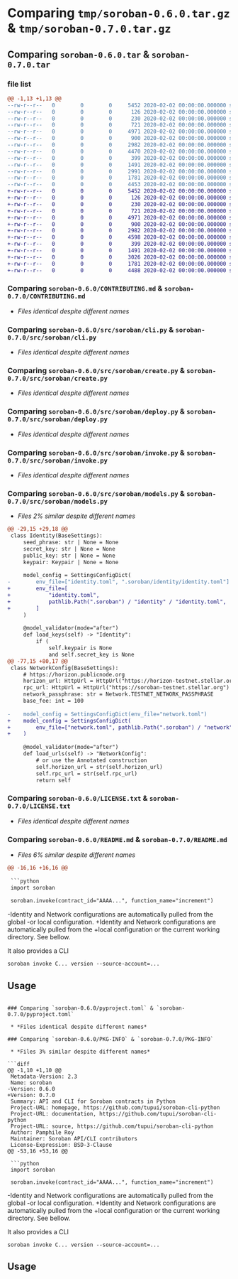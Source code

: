 # Comparing `tmp/soroban-0.6.0.tar.gz` & `tmp/soroban-0.7.0.tar.gz`

## Comparing `soroban-0.6.0.tar` & `soroban-0.7.0.tar`

### file list

```diff
@@ -1,13 +1,13 @@
--rw-r--r--   0        0        0     5452 2020-02-02 00:00:00.000000 soroban-0.6.0/CONTRIBUTING.md
--rw-r--r--   0        0        0      126 2020-02-02 00:00:00.000000 soroban-0.6.0/tea.yaml
--rw-r--r--   0        0        0      230 2020-02-02 00:00:00.000000 soroban-0.6.0/src/soroban/__init__.py
--rw-r--r--   0        0        0      721 2020-02-02 00:00:00.000000 soroban-0.6.0/src/soroban/cli.py
--rw-r--r--   0        0        0     4971 2020-02-02 00:00:00.000000 soroban-0.6.0/src/soroban/create.py
--rw-r--r--   0        0        0      900 2020-02-02 00:00:00.000000 soroban-0.6.0/src/soroban/deploy.py
--rw-r--r--   0        0        0     2982 2020-02-02 00:00:00.000000 soroban-0.6.0/src/soroban/invoke.py
--rw-r--r--   0        0        0     4470 2020-02-02 00:00:00.000000 soroban-0.6.0/src/soroban/models.py
--rw-r--r--   0        0        0      399 2020-02-02 00:00:00.000000 soroban-0.6.0/.gitignore
--rw-r--r--   0        0        0     1491 2020-02-02 00:00:00.000000 soroban-0.6.0/LICENSE.txt
--rw-r--r--   0        0        0     2991 2020-02-02 00:00:00.000000 soroban-0.6.0/README.md
--rw-r--r--   0        0        0     1781 2020-02-02 00:00:00.000000 soroban-0.6.0/pyproject.toml
--rw-r--r--   0        0        0     4453 2020-02-02 00:00:00.000000 soroban-0.6.0/PKG-INFO
+-rw-r--r--   0        0        0     5452 2020-02-02 00:00:00.000000 soroban-0.7.0/CONTRIBUTING.md
+-rw-r--r--   0        0        0      126 2020-02-02 00:00:00.000000 soroban-0.7.0/tea.yaml
+-rw-r--r--   0        0        0      230 2020-02-02 00:00:00.000000 soroban-0.7.0/src/soroban/__init__.py
+-rw-r--r--   0        0        0      721 2020-02-02 00:00:00.000000 soroban-0.7.0/src/soroban/cli.py
+-rw-r--r--   0        0        0     4971 2020-02-02 00:00:00.000000 soroban-0.7.0/src/soroban/create.py
+-rw-r--r--   0        0        0      900 2020-02-02 00:00:00.000000 soroban-0.7.0/src/soroban/deploy.py
+-rw-r--r--   0        0        0     2982 2020-02-02 00:00:00.000000 soroban-0.7.0/src/soroban/invoke.py
+-rw-r--r--   0        0        0     4598 2020-02-02 00:00:00.000000 soroban-0.7.0/src/soroban/models.py
+-rw-r--r--   0        0        0      399 2020-02-02 00:00:00.000000 soroban-0.7.0/.gitignore
+-rw-r--r--   0        0        0     1491 2020-02-02 00:00:00.000000 soroban-0.7.0/LICENSE.txt
+-rw-r--r--   0        0        0     3026 2020-02-02 00:00:00.000000 soroban-0.7.0/README.md
+-rw-r--r--   0        0        0     1781 2020-02-02 00:00:00.000000 soroban-0.7.0/pyproject.toml
+-rw-r--r--   0        0        0     4488 2020-02-02 00:00:00.000000 soroban-0.7.0/PKG-INFO
```

### Comparing `soroban-0.6.0/CONTRIBUTING.md` & `soroban-0.7.0/CONTRIBUTING.md`

 * *Files identical despite different names*

### Comparing `soroban-0.6.0/src/soroban/cli.py` & `soroban-0.7.0/src/soroban/cli.py`

 * *Files identical despite different names*

### Comparing `soroban-0.6.0/src/soroban/create.py` & `soroban-0.7.0/src/soroban/create.py`

 * *Files identical despite different names*

### Comparing `soroban-0.6.0/src/soroban/deploy.py` & `soroban-0.7.0/src/soroban/deploy.py`

 * *Files identical despite different names*

### Comparing `soroban-0.6.0/src/soroban/invoke.py` & `soroban-0.7.0/src/soroban/invoke.py`

 * *Files identical despite different names*

### Comparing `soroban-0.6.0/src/soroban/models.py` & `soroban-0.7.0/src/soroban/models.py`

 * *Files 2% similar despite different names*

```diff
@@ -29,15 +29,18 @@
 class Identity(BaseSettings):
     seed_phrase: str | None = None
     secret_key: str | None = None
     public_key: str | None = None
     keypair: Keypair | None = None
 
     model_config = SettingsConfigDict(
-        env_file=["identity.toml", ".soroban/identity/identity.toml"]
+        env_file=[
+            "identity.toml",
+            pathlib.Path(".soroban") / "identity" / "identity.toml",
+        ]
     )
 
     @model_validator(mode="after")
     def load_keys(self) -> "Identity":
         if (
             self.keypair is None
             and self.secret_key is None
@@ -77,15 +80,17 @@
 class NetworkConfig(BaseSettings):
     # https://horizon.publicnode.org
     horizon_url: HttpUrl = HttpUrl("https://horizon-testnet.stellar.org")
     rpc_url: HttpUrl = HttpUrl("https://soroban-testnet.stellar.org")
     network_passphrase: str = Network.TESTNET_NETWORK_PASSPHRASE
     base_fee: int = 100
 
-    model_config = SettingsConfigDict(env_file="network.toml")
+    model_config = SettingsConfigDict(
+        env_file=["network.toml", pathlib.Path(".soroban") / "network" / "network.toml"]
+    )
 
     @model_validator(mode="after")
     def load_urls(self) -> "NetworkConfig":
         # or use the Annotated construction
         self.horizon_url = str(self.horizon_url)
         self.rpc_url = str(self.rpc_url)
         return self
```

### Comparing `soroban-0.6.0/LICENSE.txt` & `soroban-0.7.0/LICENSE.txt`

 * *Files identical despite different names*

### Comparing `soroban-0.6.0/README.md` & `soroban-0.7.0/README.md`

 * *Files 6% similar despite different names*

```diff
@@ -16,16 +16,16 @@
 
 ```python
 import soroban
 
 soroban.invoke(contract_id="AAAA...", function_name="increment")
 ```
 
-Identity and Network configurations are automatically pulled from the global
-or local configuration.
+Identity and Network configurations are automatically pulled from the
+local configuration or the current working directory. See bellow.
 
 It also provides a CLI
 ```shell
 soroban invoke C... version --source-account=...
 ```
 
 ## Usage
```

### Comparing `soroban-0.6.0/pyproject.toml` & `soroban-0.7.0/pyproject.toml`

 * *Files identical despite different names*

### Comparing `soroban-0.6.0/PKG-INFO` & `soroban-0.7.0/PKG-INFO`

 * *Files 3% similar despite different names*

```diff
@@ -1,10 +1,10 @@
 Metadata-Version: 2.3
 Name: soroban
-Version: 0.6.0
+Version: 0.7.0
 Summary: API and CLI for Soroban contracts in Python
 Project-URL: homepage, https://github.com/tupui/soroban-cli-python
 Project-URL: documentation, https://github.com/tupui/soroban-cli-python
 Project-URL: source, https://github.com/tupui/soroban-cli-python
 Author: Pamphile Roy
 Maintainer: Soroban API/CLI contributors
 License-Expression: BSD-3-Clause
@@ -53,16 +53,16 @@
 
 ```python
 import soroban
 
 soroban.invoke(contract_id="AAAA...", function_name="increment")
 ```
 
-Identity and Network configurations are automatically pulled from the global
-or local configuration.
+Identity and Network configurations are automatically pulled from the
+local configuration or the current working directory. See bellow.
 
 It also provides a CLI
 ```shell
 soroban invoke C... version --source-account=...
 ```
 
 ## Usage
```

